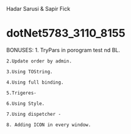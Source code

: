Hadar Sarusi & Sapir Fick

# dotNet5783_3110_8155

BONUSES:
	1. TryPars in porogram test nd BL.

	2.Update order by admin.

	3.Using TOString.

	4.Using full binding.

	5.Trigeres- 

	6.Using Style.

	7.Using dispetcher - 

	8. Adding ICON in every window.
